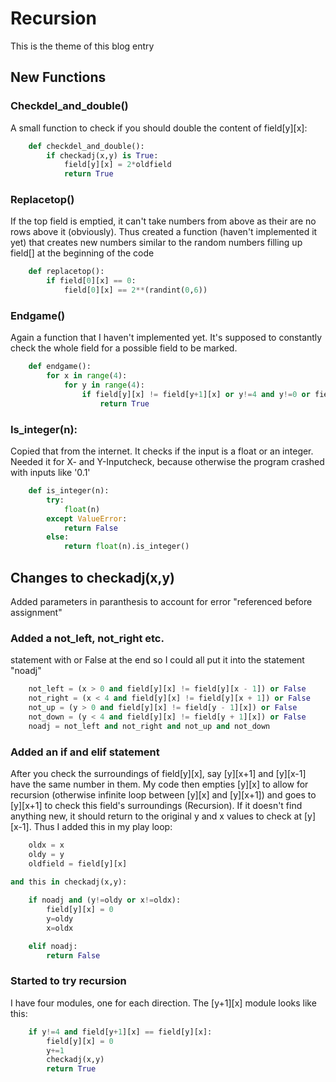 # Recursion
This is the theme of this blog entry

## New Functions

### Checkdel_and_double()
A small function to check if you should double the content of field[y][x]:
```py
    def checkdel_and_double():
        if checkadj(x,y) is True:
            field[y][x] = 2*oldfield
            return True
```
### Replacetop()
If the top field is emptied, it can't take numbers from above as their are no rows above it (obviously). Thus created a function (haven't implemented it yet) that creates new numbers similar to the random numbers filling up field[] at the beginning of the code
```py
    def replacetop():
        if field[0][x] == 0:
            field[0][x] == 2**(randint(0,6))
```
### Endgame()
Again a function that I haven't implemented yet. It's supposed to constantly check the whole field for a possible field to be marked.
```py
    def endgame():
        for x in range(4):
            for y in range(4):
                if field[y][x] != field[y+1][x] or y!=4 and y!=0 or field[y-1][x] and field[y][x+1] or x!=4 and field[y][x-1] or x!=0:
                    return True
```
### Is_integer(n):
Copied that from the internet. It checks if the input is a float or an integer. Needed it for X- and Y-Inputcheck, because otherwise the program crashed with inputs like '0.1'
```py
    def is_integer(n):
        try:
            float(n)
        except ValueError:
            return False
        else:
            return float(n).is_integer()
```
## Changes to checkadj(x,y)
Added parameters in paranthesis to account for error "referenced before assignment"

### Added a not_left, not_right etc.
statement with or False at the end so I could all put it into the statement "noadj"
```py
    not_left = (x > 0 and field[y][x] != field[y][x - 1]) or False
    not_right = (x < 4 and field[y][x] != field[y][x + 1]) or False
    not_up = (y > 0 and field[y][x] != field[y - 1][x]) or False
    not_down = (y < 4 and field[y][x] != field[y + 1][x]) or False
    noadj = not_left and not_right and not_up and not_down
```
### Added an if and elif statement
After you check the surroundings of field[y][x], say [y][x+1] and [y][x-1] have the same number in them. My code then empties [y][x] to allow for recursion (otherwise infinite loop between [y][x] and [y][x+1]) and goes to [y][x+1] to check this field's surroundings (Recursion). If it doesn't find anything new, it should return to the original y and x values to check at [y][x-1]. Thus I added this in my play loop: 
```py
    oldx = x
    oldy = y
    oldfield = field[y][x]

and this in checkadj(x,y):
    
    if noadj and (y!=oldy or x!=oldx):
        field[y][x] = 0
        y=oldy
        x=oldx

    elif noadj:
        return False
```
### Started to try recursion
I have four modules, one for each direction. The [y+1][x] module looks like this:
```py
    if y!=4 and field[y+1][x] == field[y][x]:
        field[y][x] = 0
        y+=1
        checkadj(x,y)
        return True
```



